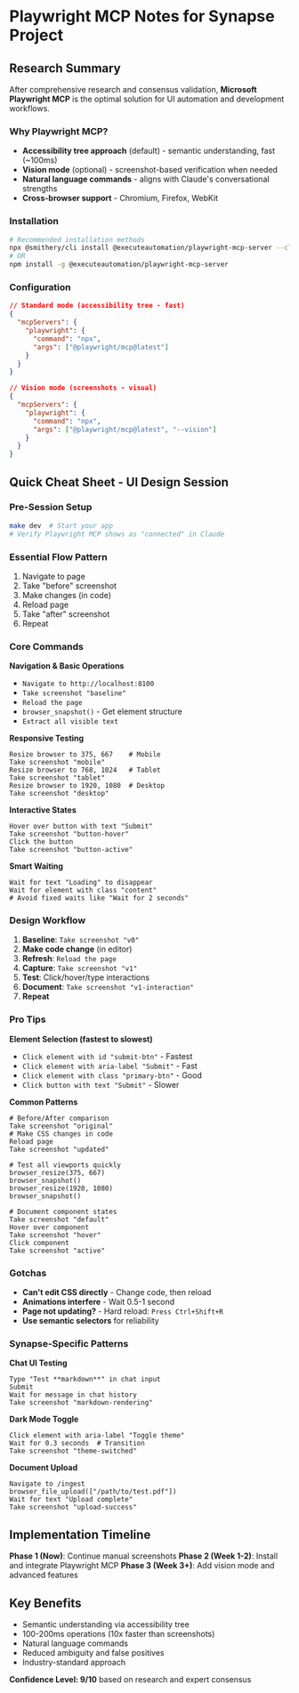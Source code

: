 # Playwright MCP Notes for Synapse Project

## Research Summary

After comprehensive research and consensus validation, **Microsoft Playwright MCP** is the optimal solution for UI automation and development workflows.

### Why Playwright MCP?
- **Accessibility tree approach** (default) - semantic understanding, fast (~100ms)
- **Vision mode** (optional) - screenshot-based verification when needed
- **Natural language commands** - aligns with Claude's conversational strengths
- **Cross-browser support** - Chromium, Firefox, WebKit

### Installation

```bash
# Recommended installation methods
npx @smithery/cli install @executeautomation/playwright-mcp-server --client claude
# OR
npm install -g @executeautomation/playwright-mcp-server
```

### Configuration

```json
// Standard mode (accessibility tree - fast)
{
  "mcpServers": {
    "playwright": {
      "command": "npx",
      "args": ["@playwright/mcp@latest"]
    }
  }
}

// Vision mode (screenshots - visual)
{
  "mcpServers": {
    "playwright": {
      "command": "npx",
      "args": ["@playwright/mcp@latest", "--vision"]
    }
  }
}
```

## Quick Cheat Sheet - UI Design Session

### Pre-Session Setup
```bash
make dev  # Start your app
# Verify Playwright MCP shows as "connected" in Claude
```

### Essential Flow Pattern
1. Navigate to page
2. Take "before" screenshot
3. Make changes (in code)
4. Reload page
5. Take "after" screenshot
6. Repeat

### Core Commands

**Navigation & Basic Operations**
- `Navigate to http://localhost:8100`
- `Take screenshot "baseline"`
- `Reload the page`
- `browser_snapshot()` - Get element structure
- `Extract all visible text`

**Responsive Testing**
```
Resize browser to 375, 667    # Mobile
Take screenshot "mobile"
Resize browser to 768, 1024   # Tablet  
Take screenshot "tablet"
Resize browser to 1920, 1080  # Desktop
Take screenshot "desktop"
```

**Interactive States**
```
Hover over button with text "Submit"
Take screenshot "button-hover"
Click the button
Take screenshot "button-active"
```

**Smart Waiting**
```
Wait for text "Loading" to disappear
Wait for element with class "content"
# Avoid fixed waits like "Wait for 2 seconds"
```

### Design Workflow

1. **Baseline**: `Take screenshot "v0"`
2. **Make code change** (in editor)
3. **Refresh**: `Reload the page`
4. **Capture**: `Take screenshot "v1"`
5. **Test**: Click/hover/type interactions
6. **Document**: `Take screenshot "v1-interaction"`
7. **Repeat**

### Pro Tips

**Element Selection (fastest to slowest)**
- `Click element with id "submit-btn"` - Fastest
- `Click element with aria-label "Submit"` - Fast
- `Click element with class "primary-btn"` - Good
- `Click button with text "Submit"` - Slower

**Common Patterns**
```
# Before/After comparison
Take screenshot "original"
# Make CSS changes in code
Reload page
Take screenshot "updated"

# Test all viewports quickly
browser_resize(375, 667)
browser_snapshot()
browser_resize(1920, 1080)
browser_snapshot()

# Document component states
Take screenshot "default"
Hover over component
Take screenshot "hover"
Click component
Take screenshot "active"
```

### Gotchas
- **Can't edit CSS directly** - Change code, then reload
- **Animations interfere** - Wait 0.5-1 second
- **Page not updating?** - Hard reload: `Press Ctrl+Shift+R`
- **Use semantic selectors** for reliability

### Synapse-Specific Patterns

**Chat UI Testing**
```
Type "Test **markdown**" in chat input
Submit
Wait for message in chat history
Take screenshot "markdown-rendering"
```

**Dark Mode Toggle**
```
Click element with aria-label "Toggle theme"
Wait for 0.3 seconds  # Transition
Take screenshot "theme-switched"
```

**Document Upload**
```
Navigate to /ingest
browser_file_upload(["/path/to/test.pdf"])
Wait for text "Upload complete"
Take screenshot "upload-success"
```

## Implementation Timeline

**Phase 1 (Now)**: Continue manual screenshots
**Phase 2 (Week 1-2)**: Install and integrate Playwright MCP
**Phase 3 (Week 3+)**: Add vision mode and advanced features

## Key Benefits
- Semantic understanding via accessibility tree
- 100-200ms operations (10x faster than screenshots)
- Natural language commands
- Reduced ambiguity and false positives
- Industry-standard approach

**Confidence Level: 9/10** based on research and expert consensus